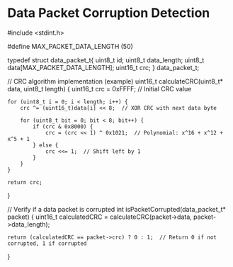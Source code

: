 # Data Packet Corruption Detection
#include <stdint.h>

#define MAX_PACKET_DATA_LENGTH (50)

typedef struct data_packet_t{
    uint8_t id;
    uint8_t data_length;
    uint8_t data[MAX_PACKET_DATA_LENGTH];
    uint16_t crc;
} data_packet_t;

// CRC algorithm implementation (example)
uint16_t calculateCRC(uint8_t* data, uint8_t length) {
    uint16_t crc = 0xFFFF;  // Initial CRC value
    
    for (uint8_t i = 0; i < length; i++) {
        crc ^= (uint16_t)data[i] << 8;  // XOR CRC with next data byte
        
        for (uint8_t bit = 0; bit < 8; bit++) {
            if (crc & 0x8000) {
                crc = (crc << 1) ^ 0x1021;  // Polynomial: x^16 + x^12 + x^5 + 1
            } else {
                crc <<= 1;  // Shift left by 1
            }
        }
    }
    
    return crc;
}

// Verify if a data packet is corrupted
int isPacketCorrupted(data_packet_t* packet) {
    uint16_t calculatedCRC = calculateCRC(packet->data, packet->data_length);
    
    return (calculatedCRC == packet->crc) ? 0 : 1;  // Return 0 if not corrupted, 1 if corrupted
}
